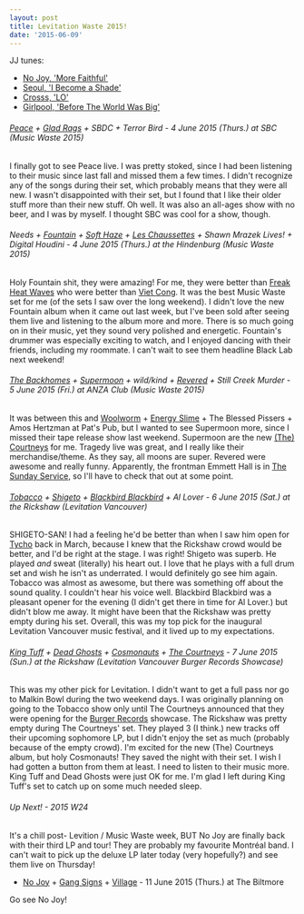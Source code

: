 ```yaml
---
layout: post
title: Levitation Waste 2015!
date: '2015-06-09'
---
```

<p class="list-description">JJ tunes:</p>

  * [No Joy, 'More Faithful'](http://exclaim.ca/Music/article/no_joy-more_faithful_album_stream)
  * [Seoul, 'I Become a Shade'](http://www.spin.com/2015/06/seoul-i-become-a-shade-album-stream/)
  * [Crosss, 'LO'](https://crosss.bandcamp.com/album/lo)
  * [Girlpool, 'Before The World Was Big'](https://open.spotify.com/album/3l4sBcK7xGi0aLYgVqvgMR)

###### [Peace](https://peacevancouver.bandcamp.com/album/my-face) + [Glad Rags](https://gladragsband.bandcamp.com/) + SBDC + Terror Bird - 4 June 2015 (Thurs.) at SBC (Music Waste 2015)

I finally got to see Peace live. I was pretty stoked, since I had been listening to their music since last fall and missed them a few times. I didn't recognize any of the songs during their set, which probably means that they were all new. I wasn't disappointed with their set, but I found that I like their older stuff more than their new stuff. Oh well. It was also an all-ages show with no beer, and I was by myself. I thought SBC was cool for a show, though.

###### Needs + [Fountain](http://fountain.bandcamp.com/track/high-strung-on-zen) + [Soft Haze](http://softhaze.bandcamp.com/) + [Les Chaussettes](http://leschaussettes.bandcamp.com/) + Shawn Mrazek Lives! + Digital Houdini - 4 June 2015 (Thurs.) at the Hindenburg (Music Waste 2015)

Holy Fountain shit, they were amazing! For me, they were better than [Freak Heat Waves](https://freakheatwaves.bandcamp.com/track/bonnies-state-of-mind) who were better than [Viet Cong](https://open.spotify.com/track/7rqZJ8JM8nlNHb4p8eCSTR). It was the best Music Waste set for me (of the sets I saw over the long weekend). I didn't love the new Fountain album when it came out last week, but I've been sold after seeing them live and listening to the album more and more. There is so much going on in their music, yet they sound very polished and energetic. Fountain's drummer was especially exciting to watch, and I enjoyed dancing with their friends, including my roommate. I can't wait to see them headline Black Lab next weekend!

###### [The Backhomes](https://thebackhomesband.bandcamp.com/) + [Supermoon](http://allmoonsaresuper.bandcamp.com/track/tragedy) + wild/kind + [Revered](https://soundcloud.com/emmett-hall-revered) + Still Creek Murder - 5 June 2015 (Fri.) at ANZA Club (Music Waste 2015)

It was between this and [Woolworm](http://woolworm.bandcamp.com/track/useless) + [Energy Slime](http://jayarner.bandcamp.com/album/new-dimensional) + The Blessed Pissers + Amos Hertzman at Pat's Pub, but I wanted to see Supermoon more, since I missed their tape release show last weekend. Supermoon are the new [(The) Courtneys](https://thecourtneys.bandcamp.com/track/90210-2) for me. Tragedy live was great, and I really like their merchandise/theme. As they say, all moons are super. Revered were awesome and really funny. Apparently, the frontman Emmett Hall is in [The Sunday Service](http://www.foxcabaret.com/calendar), so I'll have to check that out at some point.

###### [Tobacco](https://open.spotify.com/track/43G33jY3949ilzpR7DOmLY) + [Shigeto](https://open.spotify.com/track/3Hptzj8cBMnD6TdUfyipul) + [Blackbird Blackbird](https://blackbirdblackbird.bandcamp.com/track/tangerine-sky) + Al Lover - 6 June 2015 (Sat.) at the Rickshaw (Levitation Vancouver)

SHIGETO-SAN! I had a feeling he'd be better than when I saw him open for [Tycho](https://soundcloud.com/tycho/tycho-awake) back in March, because I knew that the Rickshaw crowd would be better, and I'd be right at the stage. I was right! Shigeto was superb. He played _and_ sweat (literally) his heart out. I love that he plays with a full drum set and wish he isn't as underrated. I would definitely go see him again. Tobacco was almost as awesome, but there was something off about the sound quality. I couldn't hear his voice well. Blackbird Blackbird was a pleasant opener for the evening (I didn't get there in time for Al Lover.) but didn't blow me away. It might have been that the Rickshaw was pretty empty during his set. Overall, this was my top pick for the inaugural Levitation Vancouver music festival, and it lived up to my expectations.

###### [King Tuff](https://open.spotify.com/artist/0uI2HyW0eIbTbyH3S2XDHI) + [Dead Ghosts](https://open.spotify.com/artist/3p0vuGnsU3JN0ZVBLiJwmp) + [Cosmonauts](https://open.spotify.com/artist/5fdHAaz0jnb4l2VEoHh5rb) + [The Courtneys](https://thecourtneys.bandcamp.com/track/social-anxiety) - 7 June 2015 (Sun.) at the Rickshaw (Levitation Vancouver Burger Records Showcase)

This was my other pick for Levitation. I didn't want to get a full pass nor go to Malkin Bowl during the two weekend days. I was originally planning on going to the Tobacco show only until The Courtneys announced that they were opening for the [Burger Records](http://www.burgerrecords.org/) showcase. The Rickshaw was pretty empty during The Courtneys' set. They played 3 (I think.) new tracks off their upcoming sophomore LP, but I didn't enjoy the set as much (probably because of the empty crowd). I'm excited for the new (The) Courtneys album, but holy Cosmonauts! They saved the night with their set. I wish I had gotten a button from them at least. I need to listen to their music more. King Tuff and Dead Ghosts were just OK for me. I'm glad I left during King Tuff's set to catch up on some much needed sleep.  

###### Up Next! - 2015 W24

<p class="list-description">It's a chill post- Levition / Music Waste week, BUT No Joy are finally back with their third LP and tour! They are probably my favourite Montréal band. I can't wait to pick up the deluxe LP later today (very hopefully?) and see them live on Thursday!</p>

  * [No Joy](https://www.youtube.com/watch?v=7U5LWokfRHY) + [Gang Signs](https://gangxsigns.bandcamp.com/) + [Village](http://villagevillage.bandcamp.com/track/stranger-thoughts-2) - 11 June 2015 (Thurs.) at The Biltmore

Go see No Joy! <i class="twa twa-lg twa-no-good"></i><i class="twa twa-lg twa-joy"></i>
